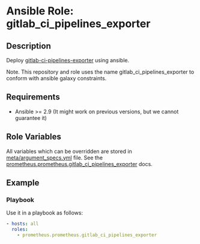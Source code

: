 # Ansible Role: gitlab_ci_pipelines_exporter

## Description

Deploy [gitlab-ci-pipelines-exporter](https://github.com/ncabatoff/gitlab-ci-pipelines-exporter) using ansible.

Note. This repository and role uses the name gitlab_ci_pipelines_exporter to conform with ansible galaxy constraints.

## Requirements

- Ansible >= 2.9 (It might work on previous versions, but we cannot guarantee it)

## Role Variables

All variables which can be overridden are stored in [meta/argument_specs.yml](meta/argument_specs.yml) file.
See the [prometheus.prometheus.gitlab_ci_pipelines_exporter](https://prometheus-community.github.io/ansible/branch/main/gitlab_ci_pipelines_exporter_role.html) docs.

## Example

### Playbook

Use it in a playbook as follows:
```yaml
- hosts: all
  roles:
    - prometheus.prometheus.gitlab_ci_pipelines_exporter
```

